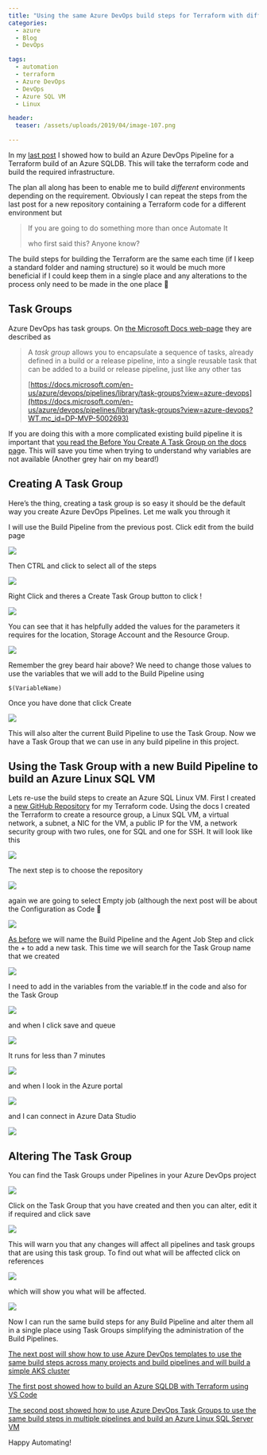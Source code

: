 ```yaml
---
title: "Using the same Azure DevOps build steps for Terraform with different Pipelines with Task Groups to build an Azure Linux SQL VM"
categories:
  - azure
  - Blog
  - DevOps

tags:
  - automation
  - terraform
  - Azure DevOps
  - DevOps
  - Azure SQL VM
  - Linux

header:
  teaser: /assets/uploads/2019/04/image-107.png

---
```

In my [last post](https://blog.robsewell.com/building-azure-sql-db-with-terraform-using-azure-devops/) I showed how to build an Azure DevOps Pipeline for a Terraform build of an Azure SQLDB. This will take the terraform code and build the required infrastructure.

The plan all along has been to enable me to build _different_ environments depending on the requirement. Obviously I can repeat the steps from the last post for a new repository containing a Terraform code for a different environment but

> If you are going to do something more than once Automate It
> 
> who first said this? Anyone know?  

The build steps for building the Terraform are the same each time (if I keep a standard folder and naming structure) so it would be much more beneficial if I could keep them in a single place and any alterations to the process only need to be made in the one place 🙂

Task Groups
-----------

Azure DevOps has task groups. On [the Microsoft Docs web-page](https://docs.microsoft.com/en-us/azure/devops/pipelines/library/task-groups?view=azure-devops?WT.mc_id=DP-MVP-5002693) they are described as

>   
> A _task group_ allows you to encapsulate a sequence of tasks, already defined in a build or a release pipeline, into a single reusable task that can be added to a build or release pipeline, just like any other tas
> 
>   
> [https://docs.microsoft.com/en-us/azure/devops/pipelines/library/task-groups?view=azure-devops](https://docs.microsoft.com/en-us/azure/devops/pipelines/library/task-groups?view=azure-devops?WT.mc_id=DP-MVP-5002693)

If you are doing this with a more complicated existing build pipeline it is important that [you read the Before You Create A Task Group on the docs pag](https://docs.microsoft.com/en-us/azure/devops/pipelines/library/task-groups?view=azure-devops?WT.mc_id=DP-MVP-5002693)e. This will save you time when trying to understand why variables are not available (Another grey hair on my beard!)

Creating A Task Group
---------------------

Here’s the thing, creating a task group is so easy it should be the default way you create Azure DevOps Pipelines. Let me walk you through it

I will use the Build Pipeline from the previous post. Click edit from the build page

[![](https://blog.robsewell.com/assets/uploads/2019/04/image-92.png)](https://blog.robsewell.com/assets/uploads/2019/04/image-92.png?ssl=1)

Then CTRL and click to select all of the steps

[![](https://blog.robsewell.com/assets/uploads/2019/04/image-93.png)](https://blog.robsewell.com/assets/uploads/2019/04/image-93.png?ssl=1)

Right Click and theres a Create Task Group button to click !

[![](https://blog.robsewell.com/assets/uploads/2019/04/image-94.png)](https://blog.robsewell.com/assets/uploads/2019/04/image-94.png?ssl=1)

You can see that it has helpfully added the values for the parameters it requires for the location, Storage Account and the Resource Group.

[![](https://blog.robsewell.com/assets/uploads/2019/04/image-95.png)](https://blog.robsewell.com/assets/uploads/2019/04/image-95.png?ssl=1)

Remember the grey beard hair above? We need to change those values to use the variables that we will add to the Build Pipeline using

    $(VariableName)

Once you have done that click Create

[![](https://blog.robsewell.com/assets/uploads/2019/04/image-96.png)](https://blog.robsewell.com/assets/uploads/2019/04/image-96.png?ssl=1)

This will also alter the current Build Pipeline to use the Task Group. Now we have a Task Group that we can use in any build pipeline in this project.

Using the Task Group with a new Build Pipeline to build an Azure Linux SQL VM
-----------------------------------------------------------------------------

Lets re-use the build steps to create an Azure SQL Linux VM. First I created a [new GitHub Repository](https://github.com/SQLDBAWithABeard/Presentations-AzureSQLVM) for my Terraform code. Using the docs I created the Terraform to create a resource group, a Linux SQL VM, a virtual network, a subnet, a NIC for the VM, a public IP for the VM, a network security group with two rules, one for SQL and one for SSH. It will look like this

[![](https://blog.robsewell.com/assets/uploads/2019/04/image-114.png)](https://blog.robsewell.com/assets/uploads/2019/04/image-114.png?ssl=1)

The next step is to choose the repository

[![](https://blog.robsewell.com/assets/uploads/2019/04/image-98.png)](https://blog.robsewell.com/assets/uploads/2019/04/image-98.png?ssl=1)

again we are going to select Empty job (although the next post will be about the Configuration as Code 🙂

[![](https://blog.robsewell.com/assets/uploads/2019/04/image-99.png)](https://blog.robsewell.com/assets/uploads/2019/04/image-99.png?ssl=1)

[As before](https://blog.robsewell.com/building-azure-sql-db-with-terraform-using-azure-devops/) we will name the Build Pipeline and the Agent Job Step and click the + to add a new task. This time we will search for the Task Group name that we created

[![](https://blog.robsewell.com/assets/uploads/2019/04/image-100.png)](https://blog.robsewell.com/assets/uploads/2019/04/image-100.png?ssl=1)

I need to add in the variables from the variable.tf in the code and also for the Task Group

[![](https://blog.robsewell.com/assets/uploads/2019/04/image-117.png)](https://blog.robsewell.com/assets/uploads/2019/04/image-117.png?ssl=1)

and when I click save and queue

[![](https://blog.robsewell.com/assets/uploads/2019/04/image-102.png)](https://blog.robsewell.com/assets/uploads/2019/04/image-102.png?ssl=1)

It runs for less than 7 minutes

[![](https://blog.robsewell.com/assets/uploads/2019/04/image-118.png)](https://blog.robsewell.com/assets/uploads/2019/04/image-118.png?ssl=1)

and when I look in the Azure portal

[![](https://blog.robsewell.com/assets/uploads/2019/04/image-119.png)](https://blog.robsewell.com/assets/uploads/2019/04/image-119.png?ssl=1)

and I can connect in Azure Data Studio

[![](https://blog.robsewell.com/assets/uploads/2019/04/image-129.png)](https://blog.robsewell.com/assets/uploads/2019/04/image-129.png?ssl=1)

Altering The Task Group
-----------------------

You can find the Task Groups under Pipelines in your Azure DevOps project

[![](https://blog.robsewell.com/assets/uploads/2019/04/image-97.png)](https://blog.robsewell.com/assets/uploads/2019/04/image-97.png?ssl=1)

Click on the Task Group that you have created and then you can alter, edit it if required and click save

[![](https://blog.robsewell.com/assets/uploads/2019/04/image-107.png)](https://blog.robsewell.com/assets/uploads/2019/04/image-107.png?ssl=1)

This will warn you that any changes will affect all pipelines and task groups that are using this task group. To find out what will be affected click on references

[![](https://blog.robsewell.com/assets/uploads/2019/04/image-108.png)](https://blog.robsewell.com/assets/uploads/2019/04/image-108.png?ssl=1)

  

which will show you what will be affected.

[![](https://blog.robsewell.com/assets/uploads/2019/04/image-109.png)](https://blog.robsewell.com/assets/uploads/2019/04/image-109.png?ssl=1)

Now I can run the same build steps for any Build Pipeline and alter them all in a single place using Task Groups simplifying the administration of the Build Pipelines.

[The next post will show how to use Azure DevOps templates to use the same build steps across many projects and build pipelines and will build a simple AKS cluster](https://blog.robsewell.com/using-azure-devops-build-pipeline-templates-with-terraform-to-build-an-aks-cluster/)

[The first post showed how to build an Azure SQLDB with Terraform using VS Code](https://blog.robsewell.com/building-azure-sql-db-with-terraform-with-visual-studio-code/)

[The second post showed how to use Azure DevOps Task Groups to use the same build steps in multiple pipelines and build an Azure Linux SQL Server VM](https://blog.robsewell.com/using-the-same-azure-devops-build-steps-for-terraform-with-different-pipelines-with-task-groups/)

Happy Automating!